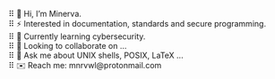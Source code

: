 ⠿ 🪬 Hi, I’m Minerva.  
⠿ ⚡️ Interested in documentation, standards and secure programming.  
⠿ 🌱 Currently learning cybersecurity.  
⠿ 🚀 Looking to collaborate on ...  
⠿ 💬 Ask me about UNIX shells, POSIX, LaTeX ...  
⠿ ✉️ Reach me: &#109;&#110;&#114;&#118;&#119;&#108;&#64;&#112;&#114;&#111;&#116;&#111;&#110;&#109;&#97;&#105;&#108;&#46;&#99;&#111;&#109;
